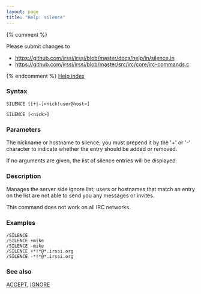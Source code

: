 ```yaml
---
layout: page
title: "Help: silence"
---
```


{% comment %}

Please submit changes to
- https://github.com/irssi/irssi/blob/master/docs/help/in/silence.in
- https://github.com/irssi/irssi/blob/master/src/irc/core/irc-commands.c


{% endcomment %}
[Help index](/documentation/help)

### Syntax ###

<div class="highlight irssisyntax"><pre style="\-\-cmdlen:7ch"><code><span class="synB">SILENCE</span> <span class="syn10">[<span class="syn14">[<span class="synB">+</span>|<span class="synB">-</span>]</span><span class="syn09">&lt;nick!user@host></span>]</span></code></pre></div>


<div class="highlight irssisyntax"><pre style="\-\-cmdlen:7ch"><code><span class="synB">SILENCE</span> <span class="syn10">[<span class="syn09">&lt;nick></span>]</span></code></pre></div>



### Parameters ###

The nickname or hostname to silence; you must prepend it by the '+' or '-'
character to indicate whether the entry should be added or removed.

If no arguments are given, the list of silence entries will be displayed.

### Description ###

Manages the server side ignore list; users or hostnames that match an entry
on the list are not able to send you any messages or invites.

This command does not work on all IRC networks.

### Examples ###

    /SILENCE
    /SILENCE +mike
    /SILENCE -mike
    /SILENCE +*!*@*.irssi.org
    /SILENCE -*!*@*.irssi.org

### See also ###
[ACCEPT](/documentation/help/accept), [IGNORE](/documentation/help/ignore)


